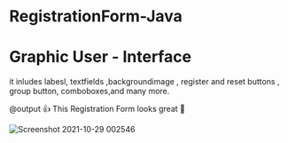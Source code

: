 # RegistrationForm-Java
# Graphic User - Interface
it inludes labesl, textfields ,backgroundimage , register and reset buttons , group button, comboboxes,and many more.

@output :+1: This Registration Form looks great :exploding_head:


![Screenshot 2021-10-29 002546](https://user-images.githubusercontent.com/90207282/139528973-1b5f0270-41f4-4809-8cfa-f1e0d51dd87a.png)

